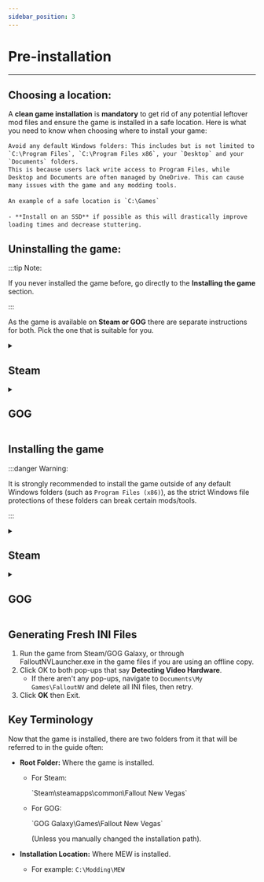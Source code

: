 ```yaml
---
sidebar_position: 3
---
```


# Pre-installation

---

## Choosing a location:

A **clean game installation** is <span class="custom-text">**mandatory**</span> to get rid of any potential leftover mod files and ensure the game is installed in a safe location. Here is what you need to know when choosing where to install your game:

    Avoid any default Windows folders: This includes but is not limited to `C:\Program Files`, `C:\Program Files x86`, your `Desktop` and your `Documents` folders.
    This is because users lack write access to Program Files, while Desktop and Documents are often managed by OneDrive. This can cause many issues with the game and any modding tools.

    An example of a safe location is `C:\Games`

    - **Install on an SSD** if possible as this will drastically improve loading times and decrease stuttering.

## Uninstalling the game:

:::tip Note:

If you never installed the game before, go directly to the **Installing the game** section. 

:::

As the game is available on **Steam or GOG** there are separate instructions for both. Pick the one that is suitable for you.

<details>

<summary><h2>Steam</h2></summary>

1. Open Steam and go to your **Library**.
2. Find **Fallout: New Vegas** in the list.
3. Right-click on it and select **Manage** -> **Uninstall**.
4. Navigate to `Steam\steamapps\common` and, if present, delete the Fallout New Vegas folder.
5. Navigate to `Documents\My Games\FalloutNV` and delete all INI files inside it.

</details>

<details>

  <summary><h2>GOG</h2></summary>

1. Open GOG and go to your **Library**.
2. Find **Fallout: New Vegas** in the list.
3. Right-click on it and select **Manage Installation** -> **Uninstall**.
    - If you used an offline installer then run the **unins000.exe** file in the game's Root folder.
4. Navigate to `Documents\My Games\FalloutNV` and delete all INI files inside it.

</details>


## Installing the game


:::danger Warning:

It is strongly recommended to install the game outside of any default Windows folders (such as `Program Files (x86)`), as the strict Windows file protections of these folders can break certain mods/tools. 

:::

<details>

  <summary><h2>Steam</h2></summary>

In order to install the game outside of `Program Files (x86)` we will use a tool called **Steam Library Setup Tool** to create a **new Steam library folder** outside of any default Windows folders.

If you already have Steam installed outside of any default windows folders then go directly to step 1 of the next section and install the games to your custom Steam library. 

1. Completely exit out of Steam using Task Manager or System Tray.
<p>![ExitingSteam](../static/img/ExitingSteam.png)</p>
2. Download the **steam_library_setup_tool-3.2.exe** file from [here](https://github.com/LostDragonist/steam-library-setup-tool/releases).
3. Once downloaded, run the file and add a new entry by clicking **Add Row**.
4. Type the chosen path under **Path**, e.g. `C:\Games\Steam`
5. Click **Accept** then **Yes**  if prompted to create a new folder.
6. The tool will ask to exit, select **OK** .
<p>![SteamLibraryTool](../static/img/SteamLibraryToolSetup.webp)</p>
<p></p>
1. Open Steam and go to your **Library**.
2. Find **Fallout: New Vegas** in the list and select **Install**.
3. Select the library folder created with the tool, which will be the **second** C:\ entry if you are installing on the main drive.
<p>![SteamLocationPick](../static/img/SteamLocationPick.webp)</p>
4. Select **Next** then wait for the install to finish.
    - If you still do not see your new library, restart your PC.

</details>

<details>

  <summary><h2>GOG</h2></summary>

1. Open GOG and go to your **Library**.
2. Find **Fallout: New Vegas** in the list and select Install.
3. Set the Install to location to a location of your choice.
    - It is **required** to install the game outside of any default Windows folders (e.g., `Program Files x86`).

</details>

## Generating Fresh INI Files


1. Run the game from Steam/GOG Galaxy, or through FalloutNVLauncher.exe in the game files if you are using an offline copy.
2. Click OK to both pop-ups that say **Detecting Video Hardware**.
    - If there aren't any pop-ups, navigate to `Documents\My Games\FalloutNV` and delete all INI files, then retry.
3. Click **OK** then Exit.


## Key Terminology

Now that the game is installed, there are two folders from it that will be referred to in the guide often: 


- **Root Folder:** Where the game is installed.

  - For Steam:
    <p>`Steam\steamapps\common\Fallout New Vegas`</p>

  - For GOG:
    <p>`GOG Galaxy\Games\Fallout New Vegas`</p>
    (Unless you manually changed the installation path).

- **Installation Location:** Where MEW is installed.

  - For example: `C:\Modding\MEW`
